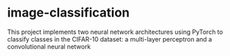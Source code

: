 # image-classification
This project implements two neural network architectures using PyTorch to classify classes in the CIFAR-10 dataset: a multi-layer perceptron and a convolutional neural network
